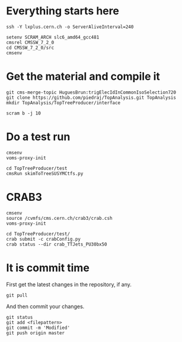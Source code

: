 Everything starts here
====

    ssh -Y lxplus.cern.ch -o ServerAliveInterval=240

    setenv SCRAM_ARCH slc6_amd64_gcc481
    cmsrel CMSSW_7_2_0
    cd CMSSW_7_2_0/src
    cmsenv


Get the material and compile it
====

    git cms-merge-topic HuguesBrun:trigElecIdInCommonIsoSelection720
    git clone https://github.com/piedraj/TopAnalysis.git TopAnalysis
    mkdir TopAnalysis/TopTreeProducer/interface

    scram b -j 10


Do a test run
====

    cmsenv
    voms-proxy-init

    cd TopTreeProducer/test
    cmsRun skimToTreeSUSYMCtfs.py


CRAB3
====

    cmsenv
    source /cvmfs/cms.cern.ch/crab3/crab.csh
    voms-proxy-init

    cd TopTreeProducer/test/
    crab submit -c crabConfig.py
    crab status --dir crab_TTJets_PU30bx50


It is commit time
====

First get the latest changes in the repository, if any.

    git pull

And then commit your changes.

    git status
    git add <filepattern>
    git commit -m 'Modified'
    git push origin master

